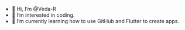 - 👋 Hi, I’m @Veda-R
- 👀 I’m interested in coding.
- 🌱 I’m currently learning how to use GitHub and Flutter to create apps.

<!---
Veda-R/Veda-R is a ✨ special ✨ repository because its `README.md` (this file) appears on your GitHub profile.
You can click the Preview link to take a look at your changes.
--->
